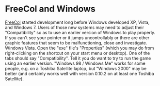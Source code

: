 # FreeCol and Windows

[FreeCol](FreeCol) started development long before Windows developed XP, Vista, and Windows 7. Users of those new systems may need to adjust their "Compatibility" so as to use an earlier version of Windows to play properly. If you can't see your pointer or it jumps uncontrollably or there are other graphic features that seem to be malfunctioning, close and investigate.
Windows Vista.
Open the "exe" file's "Properties" (which you may do from right-clicking on the shortcut on your start menu or desktop).
One of the tabs should say "Compatibility". Tell it you do want to try to run the game using an earlier version. "Windows 98 / Windows Me" works for some people, e.g. on a Toshiba Satellite laptop, but "Windows 2000" may be better (and certainly works well with version 0.10.2 on at least one Toshiba Satellite).
